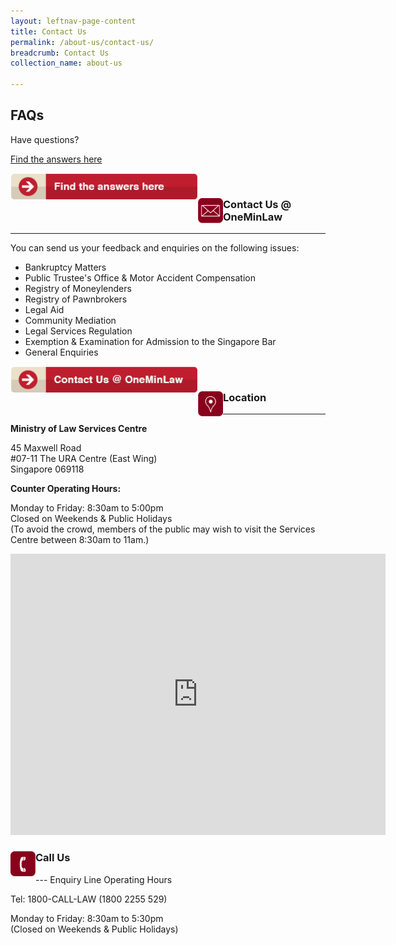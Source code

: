 ```yaml
---
layout: leftnav-page-content
title: Contact Us
permalink: /about-us/contact-us/
breadcrumb: Contact Us
collection_name: about-us

---
```


FAQs
---
Have questions?<br>

[Find the answers here](https://va.ecitizen.gov.sg/cfp/customerPages/mlaw/explorefaq.aspx)<br>

<div class="image">
  <a href="https://va.ecitizen.gov.sg/cfp/customerPages/mlaw/explorefaq.aspx"><img src="/images/mlaw-faq.png/" style="width: 300px; float: left;"></a>
</div><br>

<div class="paragraphs">
   <a href="https://www.mlaw.gov.sg/eservices/enquiry/">
   <img style="float:left; width: 40px;" src="/images/enq.png/"></a>
   <div class="content-heading">
   <h3> Contact Us @ OneMinLaw</h3>
  </div>
</div>

---
You can send us your feedback and enquiries on the following issues:<br>

* Bankruptcy Matters<br>
* Public Trustee's Office & Motor Accident Compensation<br>
* Registry of Moneylenders<br>
* Registry of Pawnbrokers<br>
* Legal Aid<br>
* Community Mediation<br>
* Legal Services Regulation<br>
* Exemption & Examination for Admission to the Singapore Bar<br>
* General Enquiries<br>

<div class="image">
  <a href="https://www.mlaw.gov.sg/eservices/enquiry/"><img src="/images/mlaw-contactus.png/" style="width: 300px; float: left;"></a>
</div><br>

<div class="paragraphs">
   <a href="https://www.mlaw.gov.sg/eservices/enquiry/">
   <img style="float:left; width: 40px;" src="/images/loc.png/"></a>
   <div class="content-heading">
   <h3> Location</h3>
  </div>
</div>

---

**Ministry of Law Services Centre**

45 Maxwell Road<br>
#07-11 The URA Centre (East Wing)<br>
Singapore 069118<br>

**Counter Operating Hours:**

Monday to Friday: 8:30am to 5:00pm<br>
Closed on Weekends & Public Holidays<br>
(To avoid the crowd, members of the public may wish to visit the Services Centre between 8:30am to 11am.)<br>

<iframe src="https://www.google.com/maps/embed?pb=!1m18!1m12!1m3!1d3988.8229405858337!2d103.84294531475398!3d1.2798659990665142!2m3!1f0!2f0!3f0!3m2!1i1024!2i768!4f13.1!3m3!1m2!1s0x31da1912c3f8f9a1%3A0x1300f7ac70e55bda!2sSingapore+069118!5e0!3m2!1sen!2ssg!4v1563259237607!5m2!1sen!2ssg" width="600" height="450" frameborder="0" style="border:0" allowfullscreen></iframe>

<div class="paragraphs">
   <a href="https://www.mlaw.gov.sg/eservices/enquiry/">
   <img style="float:left; width: 40px;" src="/images/call.png/"></a>
   <div class="content-heading">
   <h3> Call Us</h3>
  </div>
</div>
---
Enquiry Line Operating Hours<br>

Tel: 1800-CALL-LAW (1800 2255 529)<br>

Monday to Friday: 8:30am to 5:30pm<br>
(Closed on Weekends & Public Holidays)<br>
